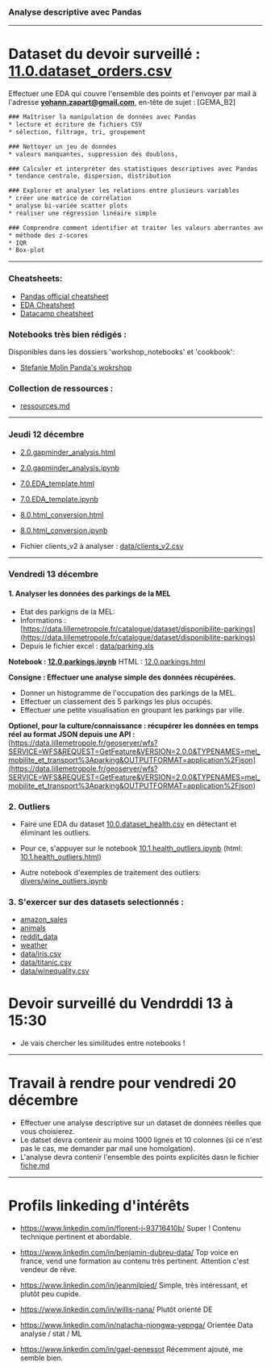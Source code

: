 ### Analyse descriptive avec Pandas

<hr>

# Dataset du devoir surveillé : [11.0.dataset_orders.csv](11.0.dataset_orders.csv)

Effectuer une EDA qui couvre l'ensemble des points et l'envoyer par mail à l'adresse **yohann.zapart@gmail.com**, en-tête de sujet : [GEMA_B2]

```txt
### Maîtriser la manipulation de données avec Pandas 
* lecture et écriture de fichiers CSV
* sélection, filtrage, tri, groupement

### Nettoyer un jeu de données 
* valeurs manquantes, suppression des doublons, 

### Calculer et interpréter des statistiques descriptives avec Pandas
* tendance centrale, dispersion, distribution

### Explorer et analyser les relations entre plusieurs variables 
* créer une matrice de corrélation
* analyse bi-variée scatter plots
* réaliser une régression linéaire simple 

### Comprendre comment identifier et traiter les valeurs aberrantes avec Python 
* méthode des z-scores
* IQR
* Box-plot
```

<hr>

### Cheatsheets:
* [Pandas official cheatsheet](Pandas_Cheat_Sheet_official.pdf)
* [EDA Cheatsheet](EDA_Cheat_Sheet.pdf)
* [Datacamp cheatsheet](Pandas_Cheat_Sheet_official.pdf)


### Notebooks très bien rédigés :
Disponibles dans les dossiers 'workshop_notebooks' et 'cookbook':
* [Stefanie Molin Panda's wokrshop](https://github.com/stefmolin/pandas-workshop)

### Collection de ressources :
* [ressources.md](ressources.md)

<hr>

### Jeudi 12 décembre

* [2.0.gapminder_analysis.html](2.0.gapminder_analysis.html)
* [2.0.gapminder_analysis.ipynb](2.0.gapminder_analysis.ipynb)

* [7.0.EDA_template.html](7.0.EDA_template.html)
* [7.0.EDA_template.ipynb](7.0.EDA_template.ipynb)

* [8.0.html_conversion.html](8.0.html_conversion.html)
* [8.0.html_conversion.ipynb](8.0.html_conversion.ipynb)

* Fichier clients_v2 à analyser : [data/clients_v2.csv](data/clients_v2.csv)

<hr>

### Vendredi 13 décembre

#### 1. Analyser les données des parkings de la MEL
* Etat des parkigns de la MEL:
* Informations : [https://data.lillemetropole.fr/catalogue/dataset/disponibilite-parkings](https://data.lillemetropole.fr/catalogue/dataset/disponibilite-parkings)
* Depuis le fichier excel : [data/parking.xls](data/parking.xls)

**Notebook : [12.0.parkings.ipynb](12.0.parkings.ipynb)**
HTML : [12.0.parkings.html](12.0.parkings.html)
 
**Consigne : Effectuer une analyse simple des données récupérées.**
* Donner un histogramme de l'occupation des parkings de la MEL.
* Effectuer un classement des 5 parkings les plus occupés.
* Effectuer une petite visualisation en groupant les parkings par ville.

**Optionel, pour la culture/connaissance : récupérer les données en temps réel au format JSON depuis une API :**[https://data.lillemetropole.fr/geoserver/wfs?SERVICE=WFS&REQUEST=GetFeature&VERSION=2.0.0&TYPENAMES=mel_mobilite_et_transport%3Aparking&OUTPUTFORMAT=application%2Fjson](https://data.lillemetropole.fr/geoserver/wfs?SERVICE=WFS&REQUEST=GetFeature&VERSION=2.0.0&TYPENAMES=mel_mobilite_et_transport%3Aparking&OUTPUTFORMAT=application%2Fjson)



### 2. Outliers

* Faire une EDA du dataset [10.0.dataset_health.csv](10.0.dataset_health.csv) en détectant et éliminant les outliers.

* Pour ce, s'appuyer sur le notebook [10.1.health_outliers.ipynb](10.1.health_outliers.ipynb) (html: [10.1.health_outliers.html](10.1.health_outliers.html))

* Autre notebook d'exemples de traitement des outliers: [divers/wine_outliers.ipynb](divers/wine_outliers.ipynb)


### 3. S'exercer sur des datasets selectionnés :
* [amazon_sales](amazon_sales/)
* [animals](animals/)
* [reddit_data](reddit_data/)
* [weather](weather/)
* [data/iris.csv](data/iris.csv)
* [data/titanic.csv](data/titanic.csv)
* [data/winequality.csv](data/winequality.csv)

# Devoir surveillé du Vendrddi 13 à 15:30
- Je vais chercher les similitudes entre notebooks !

<hr>

# Travail à rendre pour vendredi 20 décembre
- Effectuer une analyse descriptive sur un dataset de données réelles que vous choisierez.
- Le datset devra contenir au moins 1000 lignes et 10 colonnes (si ce n'est pas le cas, me demander par mail une homolgation).
- L'analyse devra contenir l'ensemble des points explicités dasn le fichier [fiche.md](fiche.md)


<hr>

# Profils linkeding d'intérêts
* https://www.linkedin.com/in/florent-j-93716410b/
  Super ! Contenu technique pertinent et abordable.

* https://www.linkedin.com/in/benjamin-dubreu-data/
  Top voice en france, vend une formation au contenu très pertinent. Attention c'est vendeur de rêve.

* https://www.linkedin.com/in/jeanmilpied/
  Simple, très intéressant, et plutôt peu cupide.

* https://www.linkedin.com/in/willis-nana/
  Plutôt orienté DE

* https://www.linkedin.com/in/natacha-njongwa-yepnga/
  Orientée Data analyse / stat / ML

* https://www.linkedin.com/in/gael-penessot
  Récemment ajouté, me semble bien.

